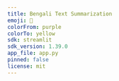 ```yaml
---
title: Bengali Text Summarization
emoji: 🚀
colorFrom: purple
colorTo: yellow
sdk: streamlit
sdk_version: 1.39.0
app_file: app.py
pinned: false
license: mit
---
```


